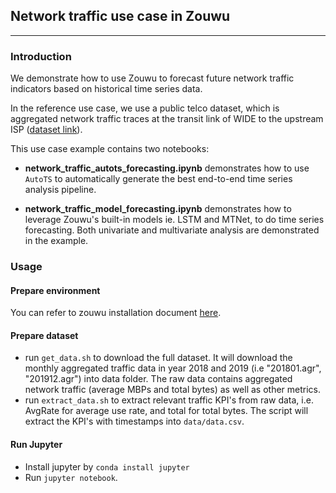 ## Network traffic use case in Zouwu

---
### Introduction
We demonstrate how to use Zouwu to forecast future network traffic indicators based on historical
time series data. 

In the reference use case, we use a public telco dataset, which is aggregated network traffic traces at the transit link of WIDE
to the upstream ISP ([dataset link](http://mawi.wide.ad.jp/~agurim/dataset/)). 
 

This use case example contains two notebooks:

- **network_traffic_autots_forecasting.ipynb** demonstrates how to use `AutoTS` to automatically
generate the best end-to-end time series analysis pipeline.

- **network_traffic_model_forecasting.ipynb** demonstrates how to leverage Zouwu's built-in models 
ie. LSTM and MTNet, to do time series forecasting. Both univariate and multivariate analysis are
demonstrated in the example.


### Usage

#### Prepare environment

You can refer to zouwu installation document [here](https://analytics-zoo.github.io/master/#Zouwu/tutorial/#install).

#### Prepare dataset
* run `get_data.sh` to download the full dataset. It will download the monthly aggregated traffic data in year 2018 and 2019 (i.e "201801.agr", "201912.agr") into data folder. The raw data contains aggregated network traffic (average MBPs and total bytes) as well as other metrics.
* run `extract_data.sh` to extract relevant traffic KPI's from raw data, i.e. AvgRate for average use rate, and total for total bytes. The script will extract the KPI's with timestamps into `data/data.csv`.

#### Run Jupyter
* Install jupyter by `conda install jupyter`
* Run `jupyter notebook`.

